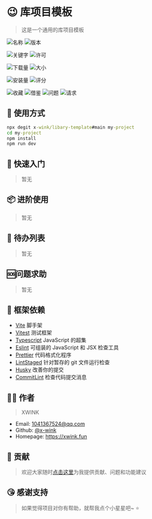 # 😉 库项目模板

> 这是一个通用的库项目模板

<!-- 通用 -->

![名称](https://img.shields.io/github/package-json/name/x-wink/libary-template?style=for-the-badge)
![版本](https://img.shields.io/github/package-json/v/x-wink/libary-template?style=for-the-badge&filename=package.json)

![关键字](https://img.shields.io/github/package-json/keywords/x-wink/libary-template?style=for-the-badge)
![许可](https://img.shields.io/github/package-json/license/x-wink/libary-template?style=for-the-badge)

<!-- NPM包专用 -->

![下载量](https://img.shields.io/npm/dt/%40xwink/sftp?style=for-the-badge&logo=npm)
![大小](https://img.shields.io/bundlephobia/minzip/%40xwink/sftp?style=for-the-badge&logo=npm)

<!-- VSCODE插件专用 -->

![安装量](https://img.shields.io/visual-studio-marketplace/i/xwink.wink-snippets?style=for-the-badge&logo=visualstudiocode&logoColor=blue)
![评分](https://img.shields.io/visual-studio-marketplace/stars/xwink.wink-snippets?style=for-the-badge&logo=visualstudiocode&logoColor=blue)

<!-- GITHUB信息 -->

![收藏](https://img.shields.io/github/stars/x-wink/libary-template?style=flat-square&logo=github)
![借鉴](https://img.shields.io/github/forks/x-wink/libary-template?style=flat-square&logo=github)
![问题](https://img.shields.io/github/issues/x-wink/libary-template?style=flat-square&logo=github)
![请求](https://img.shields.io/github/issues-pr/x-wink/libary-template?style=flat-square&logo=github)

## 💎 使用方式

```cmd
npx degit x-wink/libary-template#main my-project
cd my-project
npm install
npm run dev
```

## 📖 快速入门

> 暂无

## 📦 进阶使用

> 暂无

## 📄 待办列表

> 暂无

## 🆘问题求助

> 暂无

## 🎯 框架依赖

-   [Vite](https://cn.vitejs.dev/) 脚手架
-   [Vitest](https://cn.vitest.dev/) 测试框架
-   [Typescript](https://www.tslang.cn) JavaScript 的超集
-   [Eslint](https://eslint.bootcss.com/) 可组装的 JavaScript 和 JSX 检查工具
-   [Prettier](https://prettier.io/) 代码格式化程序
-   [LintStaged](https://github.com/okonet/lint-staged#readme) 针对暂存的 git 文件运行检查
-   [Husky](https://typicode.github.io/husky) 改善你的提交
-   [CommitLint](https://github.com/conventional-changelog/commitlint#readme) 检查代码提交消息

## 👨‍🎨 作者

> XWINK

-   Email: 1041367524@qq.com
-   Github: [@x-wink](https://github.com/x-wink)
-   Homepage: https://xwink.fun

## 🤝 贡献

> 欢迎大家随时[点击这里](https://github.com/x-wink/libary-template/issues)为我提供贡献、问题和功能建议

## 😘 感谢支持

> 如果觉得项目对你有帮助，就帮我点个小星星吧~ ⭐️
